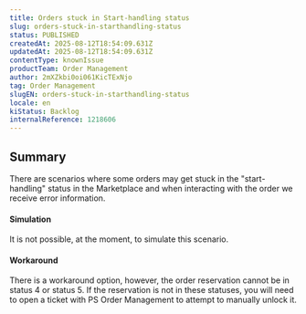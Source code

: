 ```yaml
---
title: Orders stuck in Start-handling status
slug: orders-stuck-in-starthandling-status
status: PUBLISHED
createdAt: 2025-08-12T18:54:09.631Z
updatedAt: 2025-08-12T18:54:09.631Z
contentType: knownIssue
productTeam: Order Management
author: 2mXZkbi0oi061KicTExNjo
tag: Order Management
slugEN: orders-stuck-in-starthandling-status
locale: en
kiStatus: Backlog
internalReference: 1218606
---
```


## Summary


There are scenarios where some orders may get stuck in the "start-handling" status in the Marketplace and when interacting with the order we receive error information.


#### Simulation


It is not possible, at the moment, to simulate this scenario.


#### Workaround


There is a workaround option, however, the order reservation cannot be in status 4 or status 5.
If the reservation is not in these statuses, you will need to open a ticket with PS Order Management to attempt to manually unlock it.



